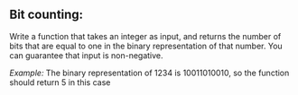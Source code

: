 ## Bit counting:

Write a function that takes an integer as input, and returns the number of bits that are equal to one in the binary representation of that number. You can guarantee that input is non-negative.

_Example:_ The binary representation of 1234 is 10011010010, so the function should return 5 in this case

